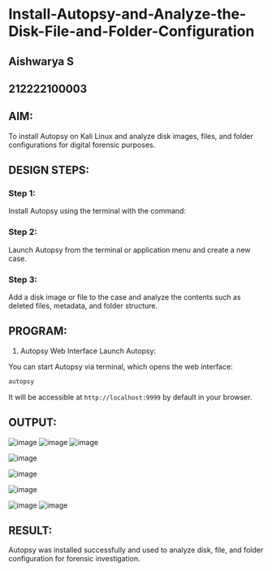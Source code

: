 # Install-Autopsy-and-Analyze-the-Disk-File-and-Folder-Configuration
## Aishwarya S
## 212222100003
## AIM:
To install Autopsy on Kali Linux and analyze disk images, files, and folder configurations for digital forensic purposes.

## DESIGN STEPS:
### Step 1:
Install Autopsy using the terminal with the command:

### Step 2:
Launch Autopsy from the terminal or application menu and create a new case.

### Step 3:
Add a disk image or file to the case and analyze the contents such as deleted files, metadata, and folder structure.

## PROGRAM:
1. Autopsy Web Interface
Launch Autopsy:

You can start Autopsy via terminal, which opens the web interface:
```bash
autopsy
```
It will be accessible at ```http://localhost:9999``` by default in your browser.

## OUTPUT:
![image](https://github.com/user-attachments/assets/80906fca-159a-4d6f-91b1-0879acd73074)
![image](https://github.com/user-attachments/assets/3187b259-2edf-495b-801c-4f1d9c2659bf)
![image](https://github.com/user-attachments/assets/9cb055ba-5b27-4ad2-a64c-816bbbf828c9)

![image](https://github.com/user-attachments/assets/36e75b8a-6253-4a26-b1a0-149e1056092f)

![image](https://github.com/user-attachments/assets/6da8db99-04b4-4ebc-8fc8-647ec74b77ce)

![image](https://github.com/user-attachments/assets/5c772a4e-11c7-4ed2-9fd2-49ed86adec46)

![image](https://github.com/user-attachments/assets/ce44d676-88b4-4735-bfdd-11ce92bacf10)
![image](https://github.com/user-attachments/assets/1a8d9c96-ed94-4a7b-820c-91fa9388b2fc)

## RESULT:
Autopsy was installed successfully and used to analyze disk, file, and folder configuration for forensic investigation.
